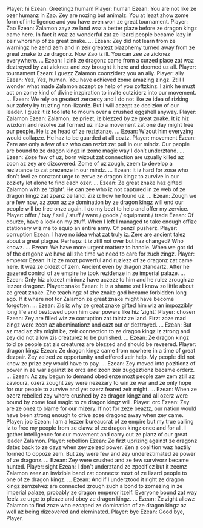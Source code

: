 Player: hi
Ezean: Greetingz human!
Player: human
Ezean: You are not like ze ozer humanz in Zao. Zey are nozing but animalz. You at leazt zhow zome form of intelligence and you have even won ze great tournament.
Player: Zao
Ezean: Zalamon zayz ze land waz a better plaze before ze dragon kingz came here. In fact it waz zo wonderful zat ze lizard people became lazy in zeir whorship of ze great znake. …
Ezean: Zey did not learn from ze warningz he zend zem and in zeir greatezt blazphemy turned away from ze great znake to ze dragonz. Now Zao iz ill. You can zee ze zicknez everywhere. …
Ezean: I zink ze dragonz came from a curzed place zat waz deztroyed by zat zicknez and zey brought it here and doomed uz all.
Player: tournament
Ezean: I guezz Zalamon coonziderz you an ally.
Player: ally
Ezean: Yez, Yez, human. You have achieved zome amazing zingz. Ztill I wonder what made Zalamon aczept ze help of you zoftzkinz. I zink he muzt act on zome kind of divine inzpiration to invite outziderz into our movement. …
Ezean: We rely on greatezt zercercy and I do not like ze idea of rizking our zafety by truzting non-lizardz. But I will aczept ze decizion of our leader. I guez it iz too late to mourn over a crushed eggshell anyway.
Player: Zalamon
Ezean: Zalamon, ze priezt, iz blezzed by ze great znake. It iz hiz wizdom and rezolve zat formed uz into a movement zat one day might free our people. He iz ze head of ze reziztanze. …
Ezean: Wizout him everyzing would collapze. He haz to be guarded at all coztz.
Player: movement
Ezean: Zere are only a few of uz who can rezizt zat pull in our mindz. Our people are bound to ze dragon kingz in zome magic way I don’t underztand. …
Ezean: Zoze few of uz, born wizout zat connection are uzually killed az zoon az zey are dizcovered. Zome of uz zough, zeem to develop a reziztance to zat prezenze in our mindz. …
Ezean: It iz hard for zose who don’t feel ze conztant urge to zerve ze dragon kingz to zurvive in our zoziety let alone to find each ozer. …
Ezean: Ze great znake haz gifted Zalamon with ze ‘zight’. He can zee who iz not captured in ze web of ze dragon kingz zat zpanz ze land. Ziz iz how he found uz. …
Ezean: Zough we are few now, az zoon az ze domination by ze dragon kingz will end our people will be free onze again. I do my bezt to help and offer my zervice.
Player: offer / buy / sell / stuff / ware / goods / equipment / trade
Ezean: Of courze, have a look on my ztuff. When I left I managed to take enough offize ztationery wiz me to equip an entire army. Of penzil pusherz.
Player: corruption
Ezean: I have no idea what zat truly iz. Zere are ancient talez about a great plague. Perhapz it iz ztill not over but haz changed? Who knowz. …
Ezean: We have more urgent matterz to handle. When we got rid of the dragonz we have all zhe time we need to care for zuch zingz.
Player: emperor
Ezean: It iz ze mozt powerful and ruzlezz of ze dragonz zat came here. It waz ze oldezt of zem. Ancient even by dragon ztandartz. After he gazered control of ze empire he took rezidenze in ze imperial palaze. …
Ezean: Only hiz clozezt minionz have aczezz to him and he rulez zrough ze lezzer dragonz.
Player: snake
Ezean: It iz a shame zat I know zo little about ze great znake. Zhe teachingz of zhe znake god became forbidden long ago. If it where not for Zalamon ze great znake might have become forgotten. …
Ezean: Zis iz why ze great znake gifted him wiz an impozzibly long life and beztowed upon him ozer powers like hiz ‘zight’.
Player: chosen
Ezean: Zey are filled wiz ze corruption zat taintz ze land. Firzt zoze mad zingz were zeen az abominationz and cazt out or deztroyed. …
Ezean: But az mad az zhy might be, zeir connection to ze dragon kingz iz ztrong and zey did not allow zis creaturez to be punished. …
Ezean: Ze dragon kingz told ze people zat zis creaturez are blezzed and should be reveered.
Player: dragon kingz
Ezean: Ze dragon kingz came from nowhere in a time of great dezpair. Zey zeized ze opportunity and offered zeir help. My people did not know ze prize zey would have to pay. …
Ezean: Zey moved into pozitionz of power in ze war againzt ze orcz and zoon zeir zuggeztionz became orderz. …
Ezean: Az zey begun to demand obedienze mozt people zaw zem ztill az zaviourz, ozerz zought zey were nezezary to win ze war and ze only hope for our people to zurvive and yet ozerz feared zeir might. …
Ezean: When ze ozerz rebelled zey where crushed by ze dragon kingz and all ozerz were bound by zome foul magic to ze dragon kingz will.
Player: orc
Ezean: Zey are ze onez to blame for our mizery. If not for zeze beaztz, our nation would have been ztrong enough to drive zose dragonz away when zey came.
Player: job
Ezean: I am a lezzer bureaucrat of ze empire but my true calling iz to free my people from ze clawz of ze dragon kingz once and for all. I gather intelligence for our movement and carry out ze planz of our great leader Zalamon.
Player: rebellion
Ezean: Ze firzt uprizing againzt ze dragonz datez back to ze dayz when zey zeized power. Zen a coalition waz haztily formed to oppoze zem. But zey were few and zey undereztimated ze power of ze dragonz. …
Ezean: Zey were crushed and ze few survivorz became hunted.
Player: sight
Ezean: I don’t underztand ze zpecificz but it zeemz Zalamon zeez an invizible band zat connectz mozt of ze lizard people to one of ze dragon kingz. …
Ezean: And if I underztood it right ze dragon kingz zemzelvez are connected zrough zuch a bond to zomezing in ze imperial palaze, probably ze dragon emperor itzelf. Everyone bound zat way feelz ze urge to pleaze and obey ze dragon kingz. …
Ezean: Ze zight allowz Zalamon to find zoze who ezcaped ze domination of ze dragon kingz az well az being dizcovered and eleminated.
Player: bye
Ezean: Good bye, Player.